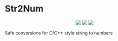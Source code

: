# Str2Num
<p align="center">
    <img src=https://img.shields.io/github/license/kshitej/str2Num>
    <img src=https://img.shields.io/badge/Powered%20By-C%2B%2B-blue>
    <img src=https://img.shields.io/github/languages/code-size/kshitej/str2Num?color=purple>
</p>
Safe conversions for C/C++ style string to numbers
